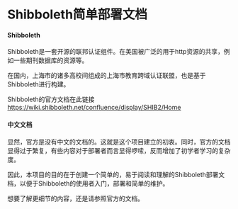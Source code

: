 Shibboleth简单部署文档
=============

#### Shibboleth
Shibboleth是一套开源的联邦认证组件。在美国被广泛的用于http资源的共享，例如一些期刊数据库的资源等。

在国内，上海市的诸多高校间组成的上海市教育跨域认证联盟，也是基于Shibboleth进行构建。

Shibboleth的官方文档在此链接
https://wiki.shibboleth.net/confluence/display/SHIB2/Home

#### 中文文档
显然，官方是没有中文的文档的。这就是这个项目建立的初衷。同时，官方的文档显得过于繁复，有些内容对于部署者而言显得啰嗦，反而增加了初学者学习的复杂度。

因此，本项目的目的在于创建一个简单的，易于阅读和理解的Shibboleth部署文档，以便于Shibboleth的使用者入门，部署和简单的维护。

想要了解更细节的内容，还是请参照官方的文档。